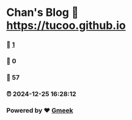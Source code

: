 # Chan's Blog :link: https://tucoo.github.io 
### :page_facing_up: [1](https://tucoo.github.io/tag.html) 
### :speech_balloon: 0 
### :hibiscus: 57 
### :alarm_clock: 2024-12-25 16:28:12 
### Powered by :heart: [Gmeek](https://github.com/Meekdai/Gmeek)
